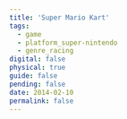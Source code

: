 ```yaml
---
title: 'Super Mario Kart'
tags:
  - game
  - platform_super-nintendo
  - genre_racing
digital: false
physical: true
guide: false
pending: false
date: 2014-02-10
permalink: false
---
```

